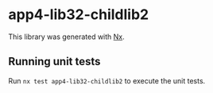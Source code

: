 # app4-lib32-childlib2

This library was generated with [Nx](https://nx.dev).

## Running unit tests

Run `nx test app4-lib32-childlib2` to execute the unit tests.
